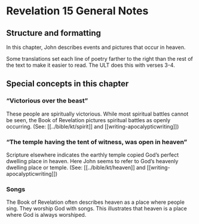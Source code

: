 # Revelation 15 General Notes
## Structure and formatting

In this chapter, John describes events and pictures that occur in heaven.

Some translations set each line of poetry farther to the right than the rest of the text to make it easier to read. The ULT does this with verses 3-4.

## Special concepts in this chapter

### “Victorious over the beast”

These people are spiritually victorious. While most spiritual battles cannot be seen, the Book of Revelation pictures spiritual battles as openly occurring. (See: [[../bible/kt/spirit]] and [[writing-apocalypticwriting]])

### “The temple having the tent of witness, was open in heaven”
Scripture elsewhere indicates the earthly temple copied God’s perfect dwelling place in heaven. Here John seems to refer to God’s heavenly dwelling place or temple. (See: [[../bible/kt/heaven]] and [[writing-apocalypticwriting]])

### Songs

The Book of Revelation often describes heaven as a place where people sing. They worship God with songs. This illustrates that heaven is a place where God is always worshiped.